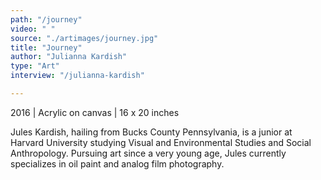 ```yaml
---
path: "/journey"
video: " "
source: "./artimages/journey.jpg"
title: "Journey"
author: "Julianna Kardish"
type: "Art"
interview: "/julianna-kardish"

---
```


2016 | Acrylic on canvas | 16 x 20 inches

Jules Kardish, hailing from Bucks County Pennsylvania, is a junior at Harvard University studying Visual and Environmental Studies and Social Anthropology. Pursuing art since a very young age, Jules currently specializes in oil paint and analog film photography.
 

